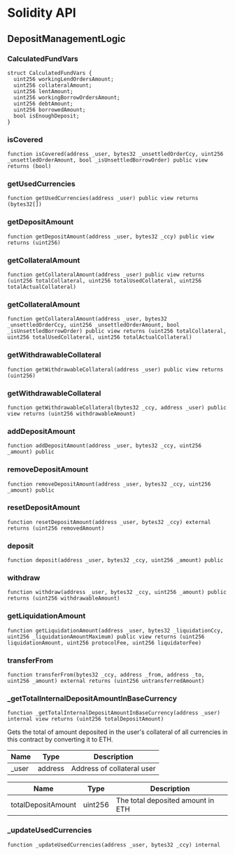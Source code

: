# Solidity API

## DepositManagementLogic

### CalculatedFundVars

```solidity
struct CalculatedFundVars {
  uint256 workingLendOrdersAmount;
  uint256 collateralAmount;
  uint256 lentAmount;
  uint256 workingBorrowOrdersAmount;
  uint256 debtAmount;
  uint256 borrowedAmount;
  bool isEnoughDeposit;
}
```

### isCovered

```solidity
function isCovered(address _user, bytes32 _unsettledOrderCcy, uint256 _unsettledOrderAmount, bool _isUnsettledBorrowOrder) public view returns (bool)
```

### getUsedCurrencies

```solidity
function getUsedCurrencies(address _user) public view returns (bytes32[])
```

### getDepositAmount

```solidity
function getDepositAmount(address _user, bytes32 _ccy) public view returns (uint256)
```

### getCollateralAmount

```solidity
function getCollateralAmount(address _user) public view returns (uint256 totalCollateral, uint256 totalUsedCollateral, uint256 totalActualCollateral)
```

### getCollateralAmount

```solidity
function getCollateralAmount(address _user, bytes32 _unsettledOrderCcy, uint256 _unsettledOrderAmount, bool _isUnsettledBorrowOrder) public view returns (uint256 totalCollateral, uint256 totalUsedCollateral, uint256 totalActualCollateral)
```

### getWithdrawableCollateral

```solidity
function getWithdrawableCollateral(address _user) public view returns (uint256)
```

### getWithdrawableCollateral

```solidity
function getWithdrawableCollateral(bytes32 _ccy, address _user) public view returns (uint256 withdrawableAmount)
```

### addDepositAmount

```solidity
function addDepositAmount(address _user, bytes32 _ccy, uint256 _amount) public
```

### removeDepositAmount

```solidity
function removeDepositAmount(address _user, bytes32 _ccy, uint256 _amount) public
```

### resetDepositAmount

```solidity
function resetDepositAmount(address _user, bytes32 _ccy) external returns (uint256 removedAmount)
```

### deposit

```solidity
function deposit(address _user, bytes32 _ccy, uint256 _amount) public
```

### withdraw

```solidity
function withdraw(address _user, bytes32 _ccy, uint256 _amount) public returns (uint256 withdrawableAmount)
```

### getLiquidationAmount

```solidity
function getLiquidationAmount(address _user, bytes32 _liquidationCcy, uint256 _liquidationAmountMaximum) public view returns (uint256 liquidationAmount, uint256 protocolFee, uint256 liquidatorFee)
```

### transferFrom

```solidity
function transferFrom(bytes32 _ccy, address _from, address _to, uint256 _amount) external returns (uint256 untransferredAmount)
```

### _getTotalInternalDepositAmountInBaseCurrency

```solidity
function _getTotalInternalDepositAmountInBaseCurrency(address _user) internal view returns (uint256 totalDepositAmount)
```

Gets the total of amount deposited in the user's collateral of all currencies
 in this contract by converting it to ETH.

| Name | Type | Description |
| ---- | ---- | ----------- |
| _user | address | Address of collateral user |

| Name | Type | Description |
| ---- | ---- | ----------- |
| totalDepositAmount | uint256 | The total deposited amount in ETH |

### _updateUsedCurrencies

```solidity
function _updateUsedCurrencies(address _user, bytes32 _ccy) internal
```

